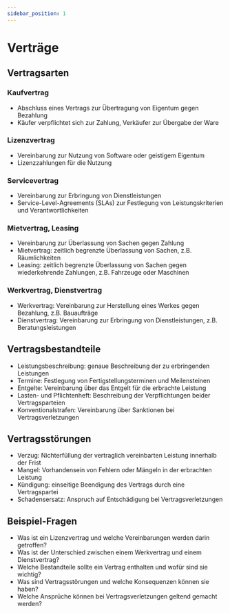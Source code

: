 ```yaml
---
sidebar_position: 1
---
```


# Verträge

<!-- Vertragsarten, Vertragsbestandteile und Vertragsstörungen kennen und unterscheiden

-   Kaufvertrag
-   Lizenzvertrag
-   Servicevertrag
-   Mietvertrag, Leasing
-   Werkvertrag, Dienstvertrag
-   SLA
-   Vertragsbestandteile, z. B. Leistungsbeschreibung,
    Termine, Entgelte, Lasten- und Pflichtenheft, Konventionalstrafen
-   Verzug -->

## Vertragsarten

### Kaufvertrag

-   Abschluss eines Vertrags zur Übertragung von Eigentum gegen Bezahlung
-   Käufer verpflichtet sich zur Zahlung, Verkäufer zur Übergabe der Ware

### Lizenzvertrag

-   Vereinbarung zur Nutzung von Software oder geistigem Eigentum
-   Lizenzzahlungen für die Nutzung

### Servicevertrag

-   Vereinbarung zur Erbringung von Dienstleistungen
-   Service-Level-Agreements (SLAs) zur Festlegung von Leistungskriterien und Verantwortlichkeiten

### Mietvertrag, Leasing

-   Vereinbarung zur Überlassung von Sachen gegen Zahlung
-   Mietvertrag: zeitlich begrenzte Überlassung von Sachen, z.B. Räumlichkeiten
-   Leasing: zeitlich begrenzte Überlassung von Sachen gegen wiederkehrende Zahlungen, z.B. Fahrzeuge oder Maschinen

### Werkvertrag, Dienstvertrag

-   Werkvertrag: Vereinbarung zur Herstellung eines Werkes gegen Bezahlung, z.B. Bauaufträge
-   Dienstvertrag: Vereinbarung zur Erbringung von Dienstleistungen, z.B. Beratungsleistungen

## Vertragsbestandteile

-   Leistungsbeschreibung: genaue Beschreibung der zu erbringenden Leistungen
-   Termine: Festlegung von Fertigstellungsterminen und Meilensteinen
-   Entgelte: Vereinbarung über das Entgelt für die erbrachte Leistung
-   Lasten- und Pflichtenheft: Beschreibung der Verpflichtungen beider Vertragsparteien
-   Konventionalstrafen: Vereinbarung über Sanktionen bei Vertragsverletzungen

## Vertragsstörungen

-   Verzug: Nichterfüllung der vertraglich vereinbarten Leistung innerhalb der Frist
-   Mangel: Vorhandensein von Fehlern oder Mängeln in der erbrachten Leistung
-   Kündigung: einseitige Beendigung des Vertrags durch eine Vertragspartei
-   Schadensersatz: Anspruch auf Entschädigung bei Vertragsverletzungen

## Beispiel-Fragen

-   Was ist ein Lizenzvertrag und welche Vereinbarungen werden darin getroffen?
-   Was ist der Unterschied zwischen einem Werkvertrag und einem Dienstvertrag?
-   Welche Bestandteile sollte ein Vertrag enthalten und wofür sind sie wichtig?
-   Was sind Vertragsstörungen und welche Konsequenzen können sie haben?
-   Welche Ansprüche können bei Vertragsverletzungen geltend gemacht werden?

